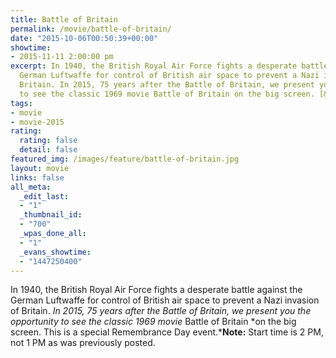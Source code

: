 ```yaml
---
title: Battle of Britain
permalink: /movie/battle-of-britain/
date: "2015-10-06T00:50:39+00:00"
showtime:
- 2015-11-11 2:00:00 pm
excerpt: In 1940, the British Royal Air Force fights a desperate battle against the
  German Luftwaffe for control of British air space to prevent a Nazi invasion of
  Britain. In 2015, 75 years after the Battle of Britain, we present you the opportunity
  to see the classic 1969 movie Battle of Britain on the big screen. [&hellip;]
tags:
- movie
- movie-2015
rating:
  rating: false
  detail: false
featured_img: /images/feature/battle-of-britain.jpg
layout: movie
links: false
all_meta:
  _edit_last:
  - "1"
  _thumbnail_id:
  - "700"
  _wpas_done_all:
  - "1"
  _evans_showtime:
  - "1447250400"
---
```


In 1940, the British Royal Air Force fights a desperate battle against the German Luftwaffe for control of British air space to prevent a Nazi invasion of Britain. *In 2015, 75 years after the Battle of Britain, we present you the opportunity to see the classic 1969 movie* Battle of Britain *on the big screen. This is a special Remembrance Day event.***Note:** Start time is 2 PM, not 1 PM as was previously posted.